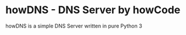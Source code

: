 howDNS - DNS Server by howCode
==============================

howDNS is a simple DNS Server written in pure Python 3 
